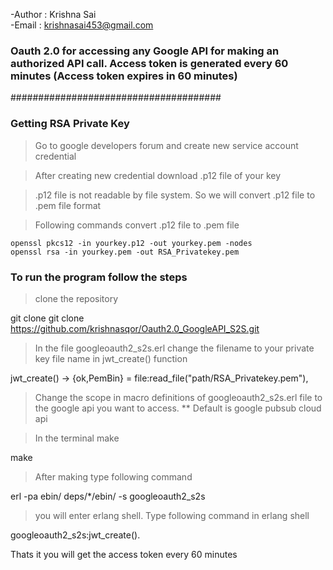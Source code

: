 -Author : Krishna Sai	
-Email : krishnasai453@gmail.com

### Oauth 2.0 for accessing any Google API for making an authorized API call. Access token is generated every 60 minutes (Access token expires in 60 minutes)

######################################

### Getting RSA Private Key

> Go to google developers forum and create new service account credential

> After creating new credential download .p12 file of your key

> .p12 file is not readable by file system. So we will convert .p12 file to .pem file format

> Following commands convert .p12 file to .pem file

	openssl pkcs12 -in yourkey.p12 -out yourkey.pem -nodes
	openssl rsa -in yourkey.pem -out RSA_Privatekey.pem


### To run the program follow the steps

> clone the repository

git clone git clone https://github.com/krishnasqor/Oauth2.0_GoogleAPI_S2S.git

> In the file googleoauth2_s2s.erl change the filename to your private key file name in jwt_create() function

jwt_create() ->
{ok,PemBin} = file:read_file("path/RSA_Privatekey.pem"),

> Change the scope in macro definitions of googleoauth2_s2s.erl file to the google api you want to access.
	** Default is google pubsub cloud api


> In the terminal make 

make

> After making type following command

erl -pa ebin/ deps/*/ebin/ -s googleoauth2_s2s

> you will enter erlang shell. Type following command in erlang shell

googleoauth2_s2s:jwt_create().

Thats it you will get the access token every 60 minutes



